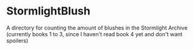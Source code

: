 # StormlightBlush
A directory for counting the amount of blushes in the Stormlight Archive (currently books 1 to 3, since I haven't read book 4 yet and don't want spoilers)
